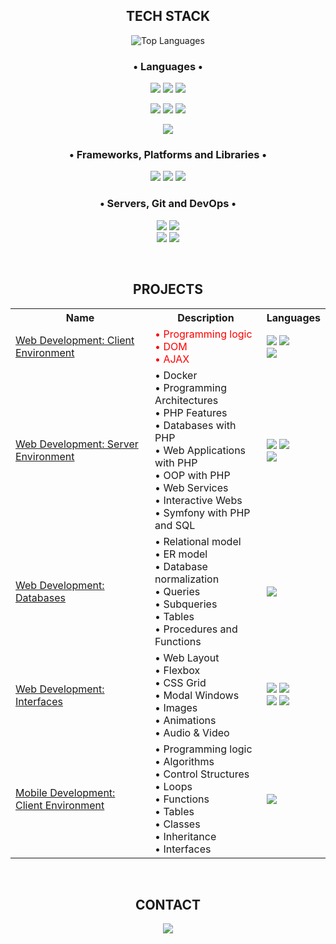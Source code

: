 <h2 align="center"> TECH STACK </h2>
<div>
    <p align="center">
        <img src="https://github-readme-stats.vercel.app/api/top-langs/?username=rcrd91&layout=compact&theme=tokyonight" alt="Top Languages" />
    </p>
    <h3 align="center">• Languages •</h3>
    <p align="center">
        <img src="https://img.shields.io/badge/javascript-%23323330.svg?style=for-the-badge&logo=javascript&logoColor=%23F7DF1E"/>
        <img src="https://img.shields.io/badge/html5-%23E34F26.svg?style=for-the-badge&logo=html5&logoColor=white"/>
        <img src="https://img.shields.io/badge/css3-%231572B6.svg?style=for-the-badge&logo=css3&logoColor=white"/>
    </p>
    <p align="center">
        <img src="https://img.shields.io/badge/php-%23777BB4.svg?style=for-the-badge&logo=php&logoColor=white"/>
        <img src="https://img.shields.io/badge/shell_script-%23121011.svg?style=for-the-badge&logo=gnu-bash&logoColor=white"/>
        <img src="https://img.shields.io/badge/mysql-%2300f.svg?style=for-the-badge&logo=mysql&logoColor=white"/>
    </p>
    <p align="center">
        <img src="https://img.shields.io/badge/kotlin-%237F52FF.svg?style=for-the-badge&logo=kotlin&logoColor=white"/>
    </p>
    <h3 align="center">• Frameworks, Platforms and Libraries •</h3>
    <p align="center">
        <img src="https://img.shields.io/badge/symfony-%23000000.svg?style=for-the-badge&logo=symfony&logoColor=white"/>
        <img src="https://img.shields.io/badge/node.js-6DA55F?style=for-the-badge&logo=node.js&logoColor=white"/>
        <img src="https://img.shields.io/badge/joomla-%235091CD.svg?style=for-the-badge&logo=joomla&logoColor=white"/>
    </p>
    <h3 align="center">• Servers, Git and DevOps •</h3>
    <p align="center">
        <img src="https://img.shields.io/badge/apache-%23D42029.svg?style=for-the-badge&logo=apache&logoColor=white"/>
        <img src="https://img.shields.io/badge/nginx-%23009639.svg?style=for-the-badge&logo=nginx&logoColor=white"/>
        <br>
        <img src="https://img.shields.io/badge/docker-%230db7ed.svg?style=for-the-badge&logo=docker&logoColor=white"/>
        <img src="https://img.shields.io/badge/git-%23F05033.svg?style=for-the-badge&logo=git&logoColor=white"/>
        <br>
    </p>
</div>
<br>
<h2 align="center"> PROJECTS </h2>
<div align="center">
    <table align="center">
        <tr>
            <th>Name</th>
            <th>Description</th>
            <th>Languages</th>
        </tr>
        <tr>
            <td>
                <a href="https://github.com/rcrd91/EntornoCliente">Web Development: Client Environment</a>
             </td>
            <td align="left" style="color: red;"> 
                • Programming logic <br> 
                • DOM <br> 
                • AJAX</td>
            <td>
                <img src="https://img.shields.io/badge/javascript-%23323330.svg?style=for-the-badge&logo=javascript&logoColor=%23F7DF1E"/>
                <img src="https://img.shields.io/badge/node.js-6DA55F?style=for-the-badge&logo=node.js&logoColor=white"/><br>
                <img src="https://img.shields.io/badge/html5-%23E34F26.svg?style=for-the-badge&logo=html5&logoColor=white"/>
            </td>
        </tr>
        <tr>
            <td>
                <a href="https://github.com/rcrd91/EntornoServidor">Web Development: Server Environment</a>
             </td>
            <td align="left">
                • Docker <br>
                • Programming Architectures <br>
                • PHP Features <br>
                • Databases with PHP <br>
                • Web Applications with PHP <br>
                • OOP with PHP <br>
                • Web Services <br>
                • Interactive Webs <br>
                • Symfony with PHP and SQL
            </td>
            <td>
                <img src="https://img.shields.io/badge/php-%23777BB4.svg?style=for-the-badge&logo=php&logoColor=white"/>
                <img src="https://img.shields.io/badge/mysql-%2300f.svg?style=for-the-badge&logo=mysql&logoColor=white"/><br>
                <img src="https://img.shields.io/badge/symfony-%23000000.svg?style=for-the-badge&logo=symfony&logoColor=white"/>
            </td>
        </tr>
        <tr>
            <td>
                <a href="https://github.com/rcrd91/BasesDeDatos">Web Development: Databases</a>
            </td>
            <td align="left">
                • Relational model <br> 
                • ER model <br> 
                • Database normalization <br> 
                • Queries <br> 
                • Subqueries <br> 
                • Tables <br>
                • Procedures and Functions
            </td>
            <td>
                <img src="https://img.shields.io/badge/mysql-%2300f.svg?style=for-the-badge&logo=mysql&logoColor=white"/><br>
            </td>
        </tr>
        <tr>
            <td>
                <a href="https://github.com/rcrd91/InterfacesWeb">Web Development: Interfaces</a>
             </td>
            <td align="left">
                • Web Layout <br>
                • Flexbox <br>
                • CSS Grid <br>
                • Modal Windows <br>
                • Images <br>
                • Animations <br>
                • Audio & Video <br>
            </td>
            <td>
                <img src="https://img.shields.io/badge/css3-%231572B6.svg?style=for-the-badge&logo=css3&logoColor=white"/>
                <img src="https://img.shields.io/badge/html5-%23E34F26.svg?style=for-the-badge&logo=html5&logoColor=white"/><br>
                <img src="https://img.shields.io/badge/figma-%23F24E1E.svg?style=for-the-badge&logo=figma&logoColor=white"/>
                <img src="https://img.shields.io/badge/SASS-hotpink.svg?style=for-the-badge&logo=SASS&logoColor=white"/>
            </td>
        </tr>
        <tr>
            <td>
                <a href="https://github.com/rcrd91/POO">Mobile Development: Client Environment</a>
            </td>
            <td align="left">
                • Programming logic <br> 
                • Algorithms <br>
                • Control Structures <br>
                • Loops <br>
                • Functions <br>
                • Tables <br>
                • Classes <br>
                • Inheritance <br>
                • Interfaces
            </td>
            <td><img src="https://img.shields.io/badge/kotlin-%237F52FF.svg?style=for-the-badge&logo=kotlin&logoColor=white"/></td>
        </tr>
    </table>
</div>
<br>
<h2 align="center">CONTACT</h2>
<p align="center">
    <a href="https://www.linkedin.com/in/ricardogomezcosta/"><img src="https://img.shields.io/badge/linkedin-%230077B5.svg?style=for-the-badge&logo=linkedin&logoColor=white"/></a>
</p>
